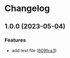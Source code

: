 # Changelog

## 1.0.0 (2023-05-04)


### Features

* add test file ([609fca3](https://github.com/msamec/release-please/commit/609fca34854db2ce324960894e61f2274716ef04))
